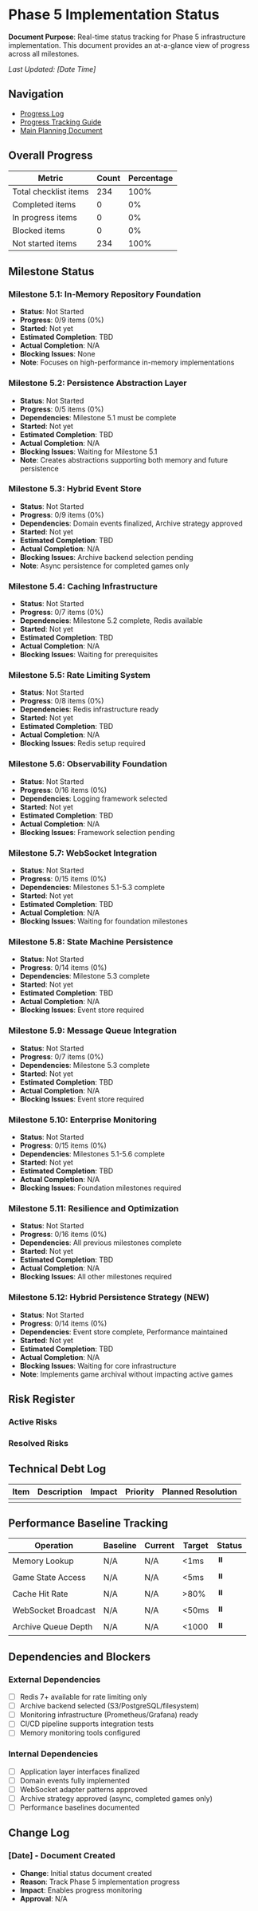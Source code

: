 # Phase 5 Implementation Status

**Document Purpose**: Real-time status tracking for Phase 5 infrastructure implementation. This document provides an at-a-glance view of progress across all milestones.

*Last Updated: [Date Time]*

## Navigation
- [Progress Log](./PHASE_5_PROGRESS_LOG.md)
- [Progress Tracking Guide](./INFRASTRUCTURE_PROGRESS_TRACKING.md)
- [Main Planning Document](./PHASE_5_INFRASTRUCTURE_LAYER.md)

## Overall Progress

| Metric | Count | Percentage |
|--------|-------|------------|
| Total checklist items | 234 | 100% |
| Completed items | 0 | 0% |
| In progress items | 0 | 0% |
| Blocked items | 0 | 0% |
| Not started items | 234 | 100% |

## Milestone Status

### Milestone 5.1: In-Memory Repository Foundation
- **Status**: Not Started
- **Progress**: 0/9 items (0%)
- **Started**: Not yet
- **Estimated Completion**: TBD
- **Actual Completion**: N/A
- **Blocking Issues**: None
- **Note**: Focuses on high-performance in-memory implementations

### Milestone 5.2: Persistence Abstraction Layer
- **Status**: Not Started
- **Progress**: 0/5 items (0%)
- **Dependencies**: Milestone 5.1 must be complete
- **Started**: Not yet
- **Estimated Completion**: TBD
- **Actual Completion**: N/A
- **Blocking Issues**: Waiting for Milestone 5.1
- **Note**: Creates abstractions supporting both memory and future persistence

### Milestone 5.3: Hybrid Event Store
- **Status**: Not Started
- **Progress**: 0/9 items (0%)
- **Dependencies**: Domain events finalized, Archive strategy approved
- **Started**: Not yet
- **Estimated Completion**: TBD
- **Actual Completion**: N/A
- **Blocking Issues**: Archive backend selection pending
- **Note**: Async persistence for completed games only

### Milestone 5.4: Caching Infrastructure
- **Status**: Not Started
- **Progress**: 0/7 items (0%)
- **Dependencies**: Milestone 5.2 complete, Redis available
- **Started**: Not yet
- **Estimated Completion**: TBD
- **Actual Completion**: N/A
- **Blocking Issues**: Waiting for prerequisites

### Milestone 5.5: Rate Limiting System
- **Status**: Not Started
- **Progress**: 0/8 items (0%)
- **Dependencies**: Redis infrastructure ready
- **Started**: Not yet
- **Estimated Completion**: TBD
- **Actual Completion**: N/A
- **Blocking Issues**: Redis setup required

### Milestone 5.6: Observability Foundation
- **Status**: Not Started
- **Progress**: 0/16 items (0%)
- **Dependencies**: Logging framework selected
- **Started**: Not yet
- **Estimated Completion**: TBD
- **Actual Completion**: N/A
- **Blocking Issues**: Framework selection pending

### Milestone 5.7: WebSocket Integration
- **Status**: Not Started
- **Progress**: 0/15 items (0%)
- **Dependencies**: Milestones 5.1-5.3 complete
- **Started**: Not yet
- **Estimated Completion**: TBD
- **Actual Completion**: N/A
- **Blocking Issues**: Waiting for foundation milestones

### Milestone 5.8: State Machine Persistence
- **Status**: Not Started
- **Progress**: 0/14 items (0%)
- **Dependencies**: Milestone 5.3 complete
- **Started**: Not yet
- **Estimated Completion**: TBD
- **Actual Completion**: N/A
- **Blocking Issues**: Event store required

### Milestone 5.9: Message Queue Integration
- **Status**: Not Started
- **Progress**: 0/7 items (0%)
- **Dependencies**: Milestone 5.3 complete
- **Started**: Not yet
- **Estimated Completion**: TBD
- **Actual Completion**: N/A
- **Blocking Issues**: Event store required

### Milestone 5.10: Enterprise Monitoring
- **Status**: Not Started
- **Progress**: 0/15 items (0%)
- **Dependencies**: Milestones 5.1-5.6 complete
- **Started**: Not yet
- **Estimated Completion**: TBD
- **Actual Completion**: N/A
- **Blocking Issues**: Foundation milestones required

### Milestone 5.11: Resilience and Optimization
- **Status**: Not Started
- **Progress**: 0/16 items (0%)
- **Dependencies**: All previous milestones complete
- **Started**: Not yet
- **Estimated Completion**: TBD
- **Actual Completion**: N/A
- **Blocking Issues**: All other milestones required

### Milestone 5.12: Hybrid Persistence Strategy (NEW)
- **Status**: Not Started
- **Progress**: 0/14 items (0%)
- **Dependencies**: Event store complete, Performance maintained
- **Started**: Not yet
- **Estimated Completion**: TBD
- **Actual Completion**: N/A
- **Blocking Issues**: Waiting for core infrastructure
- **Note**: Implements game archival without impacting active games

## Risk Register

### Active Risks
<!-- No active risks yet -->

### Resolved Risks
<!-- No resolved risks yet -->

## Technical Debt Log

| Item | Description | Impact | Priority | Planned Resolution |
|------|-------------|--------|----------|-------------------|
| <!-- TD-001 --> | <!-- Description --> | <!-- Impact --> | <!-- Priority --> | <!-- Resolution --> |

## Performance Baseline Tracking

| Operation | Baseline | Current | Target | Status |
|-----------|----------|---------|--------|--------|
| Memory Lookup | N/A | N/A | <1ms | ⏸️ |
| Game State Access | N/A | N/A | <5ms | ⏸️ |
| Cache Hit Rate | N/A | N/A | >80% | ⏸️ |
| WebSocket Broadcast | N/A | N/A | <50ms | ⏸️ |
| Archive Queue Depth | N/A | N/A | <1000 | ⏸️ |

## Dependencies and Blockers

### External Dependencies
- [ ] Redis 7+ available for rate limiting only
- [ ] Archive backend selected (S3/PostgreSQL/filesystem)
- [ ] Monitoring infrastructure (Prometheus/Grafana) ready
- [ ] CI/CD pipeline supports integration tests
- [ ] Memory monitoring tools configured

### Internal Dependencies
- [ ] Application layer interfaces finalized
- [ ] Domain events fully implemented
- [ ] WebSocket adapter patterns approved
- [ ] Archive strategy approved (async, completed games only)
- [ ] Performance baselines documented

## Change Log

<!-- Add entries as changes occur -->
### [Date] - Document Created
- **Change**: Initial status document created
- **Reason**: Track Phase 5 implementation progress
- **Impact**: Enables progress monitoring
- **Approval**: N/A